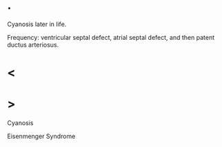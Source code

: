 # .

Cyanosis later in life.

Frequency: ventricular septal defect, atrial septal defect, and then patent ductus arteriosus.

# <

# >

Cyanosis

Eisenmenger Syndrome
